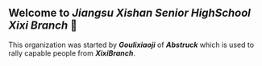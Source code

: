 ## Welcome to *_Jiangsu Xishan Senior HighSchool Xixi Branch_* 👋

This organization was started by **_Goulixiaoji_** of **_Abstruck_** which is used to rally capable people from **_XixiBranch_**.
